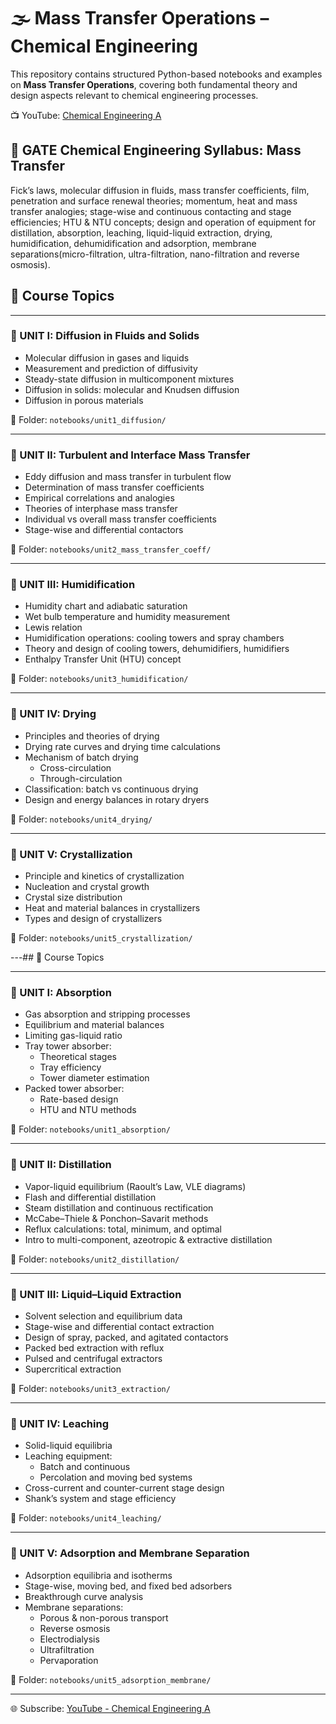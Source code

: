 # 🌫️ Mass Transfer Operations – Chemical Engineering

This repository contains structured Python-based notebooks and examples on **Mass Transfer Operations**, covering both fundamental theory and design aspects relevant to chemical engineering processes.

📺 YouTube: [Chemical Engineering A](https://www.youtube.com/@chemicalengineeringA)

## 💨 GATE Chemical Engineering Syllabus:  Mass Transfer
Fick’s laws, molecular diffusion in fluids, mass transfer coefficients, film, penetration and surface 
renewal theories; momentum, heat and mass transfer analogies; stage-wise and continuous 
contacting and stage efficiencies; HTU & NTU concepts; design and operation of equipment for 
distillation, absorption, leaching, liquid-liquid extraction, drying, humidification, dehumidification and 
adsorption, membrane separations(micro-filtration, ultra-filtration, nano-filtration and reverse 
osmosis).

## 📘 Course Topics

---

### 🔹 UNIT I: Diffusion in Fluids and Solids

- Molecular diffusion in gases and liquids
- Measurement and prediction of diffusivity
- Steady-state diffusion in multicomponent mixtures
- Diffusion in solids: molecular and Knudsen diffusion
- Diffusion in porous materials

📁 Folder: `notebooks/unit1_diffusion/`

---

### 🔹 UNIT II: Turbulent and Interface Mass Transfer

- Eddy diffusion and mass transfer in turbulent flow
- Determination of mass transfer coefficients
- Empirical correlations and analogies
- Theories of interphase mass transfer
- Individual vs overall mass transfer coefficients
- Stage-wise and differential contactors

📁 Folder: `notebooks/unit2_mass_transfer_coeff/`

---

### 🔹 UNIT III: Humidification

- Humidity chart and adiabatic saturation
- Wet bulb temperature and humidity measurement
- Lewis relation
- Humidification operations: cooling towers and spray chambers
- Theory and design of cooling towers, dehumidifiers, humidifiers
- Enthalpy Transfer Unit (HTU) concept

📁 Folder: `notebooks/unit3_humidification/`

---

### 🔹 UNIT IV: Drying

- Principles and theories of drying
- Drying rate curves and drying time calculations
- Mechanism of batch drying
  - Cross-circulation
  - Through-circulation
- Classification: batch vs continuous drying
- Design and energy balances in rotary dryers

📁 Folder: `notebooks/unit4_drying/`

---

### 🔹 UNIT V: Crystallization

- Principle and kinetics of crystallization
- Nucleation and crystal growth
- Crystal size distribution
- Heat and material balances in crystallizers
- Types and design of crystallizers

📁 Folder: `notebooks/unit5_crystallization/`

---## 📘 Course Topics

---

### 🔹 UNIT I: Absorption

- Gas absorption and stripping processes
- Equilibrium and material balances
- Limiting gas-liquid ratio
- Tray tower absorber:
  - Theoretical stages
  - Tray efficiency
  - Tower diameter estimation
- Packed tower absorber:
  - Rate-based design
  - HTU and NTU methods

📁 Folder: `notebooks/unit1_absorption/`

---

### 🔹 UNIT II: Distillation

- Vapor-liquid equilibrium (Raoult’s Law, VLE diagrams)
- Flash and differential distillation
- Steam distillation and continuous rectification
- McCabe–Thiele & Ponchon–Savarit methods
- Reflux calculations: total, minimum, and optimal
- Intro to multi-component, azeotropic & extractive distillation

📁 Folder: `notebooks/unit2_distillation/`

---

### 🔹 UNIT III: Liquid–Liquid Extraction

- Solvent selection and equilibrium data
- Stage-wise and differential contact extraction
- Design of spray, packed, and agitated contactors
- Packed bed extraction with reflux
- Pulsed and centrifugal extractors
- Supercritical extraction

📁 Folder: `notebooks/unit3_extraction/`

---

### 🔹 UNIT IV: Leaching

- Solid-liquid equilibria
- Leaching equipment:
  - Batch and continuous
  - Percolation and moving bed systems
- Cross-current and counter-current stage design
- Shank’s system and stage efficiency

📁 Folder: `notebooks/unit4_leaching/`

---

### 🔹 UNIT V: Adsorption and Membrane Separation

- Adsorption equilibria and isotherms
- Stage-wise, moving bed, and fixed bed adsorbers
- Breakthrough curve analysis
- Membrane separations:
  - Porous & non-porous transport
  - Reverse osmosis
  - Electrodialysis
  - Ultrafiltration
  - Pervaporation

📁 Folder: `notebooks/unit5_adsorption_membrane/`

---


🌐 Subscribe: [YouTube - Chemical Engineering A](https://www.youtube.com/@chemicalengineeringA)
